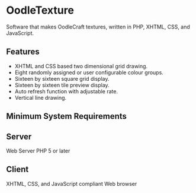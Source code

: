 # OodleTexture
Software that makes OodleCraft textures, written in PHP, XHTML, CSS, and JavaScript.

Features
--------

* XHTML and CSS based two dimensional grid drawing.
* Eight randomly assigned or user configurable colour groups.
* Sixteen by sixteen square grid display.
* Sixteen by sixteen tile preview display.
* Auto refresh function with adjustable rate.
* Vertical line drawing.


Minimum System Requirements
---------------------------

Server
------

Web Server
PHP 5 or later

Client
------

XHTML, CSS, and JavaScript compliant Web browser